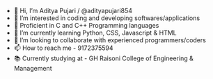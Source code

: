- 👋 Hi, I’m Aditya Pujari / @adityapujari854
- 👀 I’m interested in coding and developing softwares/applications
- 🎯 Proficient in C and C++ Programming languages
- 🌱 I’m currently learning Python, CSS, Javascript & HTML
- 💞️ I’m looking to collaborate with experienced programmers/coders
- 📫 How to reach me - 9172375594
- 📚 Currently studying at - GH Raisoni College of Engineering & Management
<!---
adityapujari854/aditya pujari is a ✨ special ✨ repository because its `README.md` (this file) appears on your GitHub profile.
You can click the Preview link to take a look at your changes.
--->
